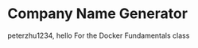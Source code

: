 Company Name Generator
======================
peterzhu1234, hello
For the Docker Fundamentals class
